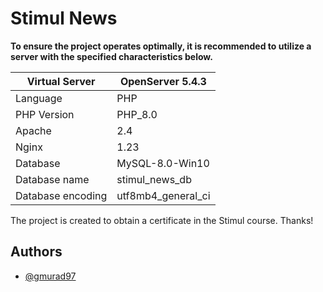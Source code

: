 # Stimul News

**To ensure the project operates optimally, it is recommended to utilize a server with the specified characteristics below.**

| Virtual Server    | OpenServer 5.4.3   |
| ----------------- | ------------------ |
| Language          | PHP                |
| PHP Version       | PHP_8.0            |
| Apache            | 2.4                |
| Nginx             | 1.23               |
| Database          | MySQL-8.0-Win10    |
| Database name     | stimul_news_db     |
| Database encoding | utf8mb4_general_ci |

The project is created to obtain a certificate in the Stimul course. Thanks!
## Authors

- [@gmurad97](https://www.github.com/gmurad97)